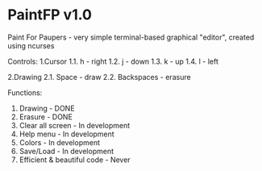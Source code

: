 # PaintFP v1.0
Paint For Paupers - very simple terminal-based graphical "editor", created using ncurses

Controls:
  1.Cursor
    1.1. h - right
    1.2. j - down
    1.3. k - up
    1.4. l - left

  2.Drawing
    2.1. Space - draw
    2.2. Backspaces - erasure

Functions:
  1. Drawing - DONE
  2. Erasure - DONE
  3. Clear all screen - In development 
  4. Help menu - In development 
  5. Colors - In development 
  6. Save/Load - In development 
  7. Efficient & beautiful code - Never
